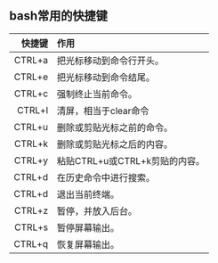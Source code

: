 ## bash常用的快捷键  
|快捷键|作用|  
|----:|:----|  
|CTRL+a|把光标移动到命令行开头。|
|CTRL+e|把光标移动到命令结尾。|
|CTRL+c|强制终止当前命令。|
|CTRL+l|清屏，相当于clear命令|
|CTRL+u|删除或剪贴光标之前的命令。|  
|CTRL+k|删除或剪贴光标之后的内容。|
|CTRL+y|粘贴CTRL+u或CTRL+k剪贴的内容。|
|CTRL+d|在历史命令中进行搜索。|
|CTRL+d|退出当前终端。|
|CTRL+z|暂停，并放入后台。|
|CTRL+s|暂停屏幕输出。|
|CTRL+q|恢复屏幕输出。|  
